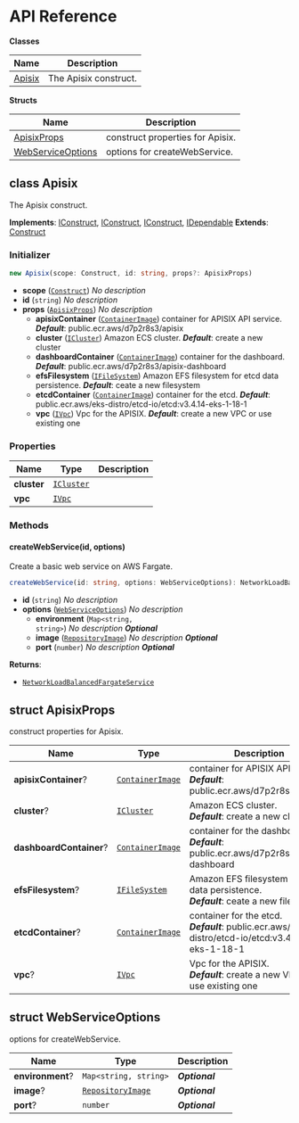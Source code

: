 # API Reference

**Classes**

Name|Description
----|-----------
[Apisix](#cdk-apisix-apisix)|The Apisix construct.


**Structs**

Name|Description
----|-----------
[ApisixProps](#cdk-apisix-apisixprops)|construct properties for Apisix.
[WebServiceOptions](#cdk-apisix-webserviceoptions)|options for createWebService.



## class Apisix  <a id="cdk-apisix-apisix"></a>

The Apisix construct.

__Implements__: [IConstruct](#constructs-iconstruct), [IConstruct](#aws-cdk-core-iconstruct), [IConstruct](#constructs-iconstruct), [IDependable](#aws-cdk-core-idependable)
__Extends__: [Construct](#aws-cdk-core-construct)

### Initializer




```ts
new Apisix(scope: Construct, id: string, props?: ApisixProps)
```

* **scope** (<code>[Construct](#aws-cdk-core-construct)</code>)  *No description*
* **id** (<code>string</code>)  *No description*
* **props** (<code>[ApisixProps](#cdk-apisix-apisixprops)</code>)  *No description*
  * **apisixContainer** (<code>[ContainerImage](#aws-cdk-aws-ecs-containerimage)</code>)  container for APISIX API service. __*Default*__: public.ecr.aws/d7p2r8s3/apisix
  * **cluster** (<code>[ICluster](#aws-cdk-aws-ecs-icluster)</code>)  Amazon ECS cluster. __*Default*__: create a new cluster
  * **dashboardContainer** (<code>[ContainerImage](#aws-cdk-aws-ecs-containerimage)</code>)  container for the dashboard. __*Default*__: public.ecr.aws/d7p2r8s3/apisix-dashboard
  * **efsFilesystem** (<code>[IFileSystem](#aws-cdk-aws-efs-ifilesystem)</code>)  Amazon EFS filesystem for etcd data persistence. __*Default*__: ceate a new filesystem
  * **etcdContainer** (<code>[ContainerImage](#aws-cdk-aws-ecs-containerimage)</code>)  container for the etcd. __*Default*__: public.ecr.aws/eks-distro/etcd-io/etcd:v3.4.14-eks-1-18-1
  * **vpc** (<code>[IVpc](#aws-cdk-aws-ec2-ivpc)</code>)  Vpc for the APISIX. __*Default*__: create a new VPC or use existing one



### Properties


Name | Type | Description 
-----|------|-------------
**cluster** | <code>[ICluster](#aws-cdk-aws-ecs-icluster)</code> | <span></span>
**vpc** | <code>[IVpc](#aws-cdk-aws-ec2-ivpc)</code> | <span></span>

### Methods


#### createWebService(id, options) <a id="cdk-apisix-apisix-createwebservice"></a>

Create a basic web service on AWS Fargate.

```ts
createWebService(id: string, options: WebServiceOptions): NetworkLoadBalancedFargateService
```

* **id** (<code>string</code>)  *No description*
* **options** (<code>[WebServiceOptions](#cdk-apisix-webserviceoptions)</code>)  *No description*
  * **environment** (<code>Map<string, string></code>)  *No description* __*Optional*__
  * **image** (<code>[RepositoryImage](#aws-cdk-aws-ecs-repositoryimage)</code>)  *No description* __*Optional*__
  * **port** (<code>number</code>)  *No description* __*Optional*__

__Returns__:
* <code>[NetworkLoadBalancedFargateService](#aws-cdk-aws-ecs-patterns-networkloadbalancedfargateservice)</code>



## struct ApisixProps  <a id="cdk-apisix-apisixprops"></a>


construct properties for Apisix.



Name | Type | Description 
-----|------|-------------
**apisixContainer**? | <code>[ContainerImage](#aws-cdk-aws-ecs-containerimage)</code> | container for APISIX API service.<br/>__*Default*__: public.ecr.aws/d7p2r8s3/apisix
**cluster**? | <code>[ICluster](#aws-cdk-aws-ecs-icluster)</code> | Amazon ECS cluster.<br/>__*Default*__: create a new cluster
**dashboardContainer**? | <code>[ContainerImage](#aws-cdk-aws-ecs-containerimage)</code> | container for the dashboard.<br/>__*Default*__: public.ecr.aws/d7p2r8s3/apisix-dashboard
**efsFilesystem**? | <code>[IFileSystem](#aws-cdk-aws-efs-ifilesystem)</code> | Amazon EFS filesystem for etcd data persistence.<br/>__*Default*__: ceate a new filesystem
**etcdContainer**? | <code>[ContainerImage](#aws-cdk-aws-ecs-containerimage)</code> | container for the etcd.<br/>__*Default*__: public.ecr.aws/eks-distro/etcd-io/etcd:v3.4.14-eks-1-18-1
**vpc**? | <code>[IVpc](#aws-cdk-aws-ec2-ivpc)</code> | Vpc for the APISIX.<br/>__*Default*__: create a new VPC or use existing one



## struct WebServiceOptions  <a id="cdk-apisix-webserviceoptions"></a>


options for createWebService.



Name | Type | Description 
-----|------|-------------
**environment**? | <code>Map<string, string></code> | __*Optional*__
**image**? | <code>[RepositoryImage](#aws-cdk-aws-ecs-repositoryimage)</code> | __*Optional*__
**port**? | <code>number</code> | __*Optional*__



